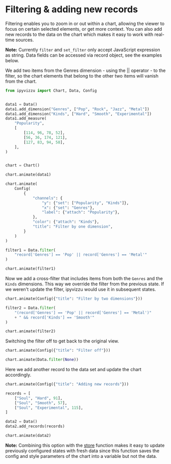 # Filtering & adding new records

Filtering enables you to zoom in or out within a chart, allowing the viewer to
focus on certain selected elements, or get more context. You can also add new
records to the data on the chart which makes it easy to work with real-time
sources.

**Note:** Currently `filter` and `set_filter` only accept JavaScript expression
as string. Data fields can be accessed via record object, see the examples
below.

We add two items from the Genres dimension - using the || operator - to the
filter, so the chart elements that belong to the other two items will vanish
from the chart.

```python
from ipyvizzu import Chart, Data, Config


data1 = Data()
data1.add_dimension("Genres", ["Pop", "Rock", "Jazz", "Metal"])
data1.add_dimension("Kinds", ["Hard", "Smooth", "Experimental"])
data1.add_measure(
    "Popularity",
    [
        [114, 96, 78, 52],
        [56, 36, 174, 121],
        [127, 83, 94, 58],
    ],
)


chart = Chart()

chart.animate(data1)

chart.animate(
    Config(
        {
            "channels": {
                "y": {"set": ["Popularity", "Kinds"]},
                "x": {"set": "Genres"},
                "label": {"attach": "Popularity"},
            },
            "color": {"attach": "Kinds"},
            "title": "Filter by one dimension",
        }
    )
)

filter1 = Data.filter(
    "record['Genres'] == 'Pop' || record['Genres'] == 'Metal'"
)

chart.animate(filter1)
```

<div id="tutorial_01"></div>

Now we add a cross-filter that includes items from both the `Genres` and the
`Kinds` dimensions. This way we override the filter from the previous state. If
we weren't update the filter, ipyvizzu would use it in subsequent states.

```python
chart.animate(Config({"title": "Filter by two dimensions"}))

filter2 = Data.filter(
    "(record['Genres'] == 'Pop' || record['Genres'] == 'Metal')"
    + " && record['Kinds'] == 'Smooth'"
)

chart.animate(filter2)
```

<div id="tutorial_02"></div>

Switching the filter off to get back to the original view.

```python
chart.animate(Config({"title": "Filter off"}))

chart.animate(Data.filter(None))
```

<div id="tutorial_03"></div>

Here we add another record to the data set and update the chart accordingly.

```python
chart.animate(Config({"title": "Adding new records"}))

records = [
    ["Soul", "Hard", 91],
    ["Soul", "Smooth", 57],
    ["Soul", "Experimental", 115],
]

data2 = Data()
data2.add_records(records)

chart.animate(data2)
```

<div id="tutorial_04"></div>

**Note:** Combining this option with the [store](./shorthands_store.md)
function makes it easy to update previously configured states with fresh data
since this function saves the config and style parameters of the chart into a
variable but not the data.

<script src="./filter_add_new_records.js"></script>
